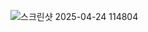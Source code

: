 ![스크린샷 2025-04-24 114804](https://github.com/user-attachments/assets/a2fceda3-01d2-43ad-b539-15c31372de32)
